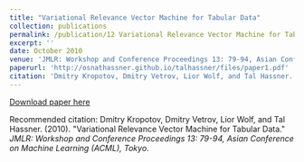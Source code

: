 ```yaml
---
title: "Variational Relevance Vector Machine for Tabular Data"
collection: publications
permalink: /publication/12 Variational Relevance Vector Machine for Tabular Data
excerpt: ''
date: October 2010
venue: 'JMLR: Workshop and Conference Proceedings 13: 79-94, Asian Conference on Machine Learning (ACML), Tokyo'
paperurl: 'http://osnathassner.github.io/talhassner/files/paper1.pdf'
citation: 'Dmitry Kropotov, Dmitry Vetrov, Lior Wolf, and Tal Hassner. (2010). &quot;Variational Relevance Vector Machine for Tabular Data.&quot; <i>JMLR: Workshop and Conference Proceedings 13: 79-94, Asian Conference on Machine Learning (ACML), Tokyo</i>.'
---
```


[Download paper here](http://osnathassner.github.io/talhassner/files/paper1.pdf)

Recommended citation: Dmitry Kropotov, Dmitry Vetrov, Lior Wolf, and Tal Hassner. (2010). "Variational Relevance Vector Machine for Tabular Data." <i>JMLR: Workshop and Conference Proceedings 13: 79-94, Asian Conference on Machine Learning (ACML), Tokyo</i>.
